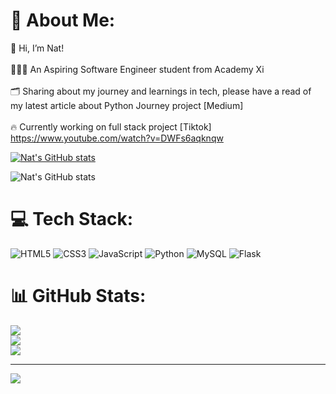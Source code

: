 
# 💫 About Me:
👋 Hi, I’m Nat!<br><br>👩🏻‍💻 An Aspiring Software Engineer student from Academy Xi<br><br>🗂️ Sharing about my journey and learnings in tech, please have a read of my latest article about Python Journey project [Medium]<br><br>🔥 Currently working on full stack project [Tiktok]
  <https://www.youtube.com/watch?v=DWFs6aqknqw>

  
[![Nat's GitHub stats](https://github-readme-stats.vercel.app/api?username=NatMiji)](https://github.com/NatMiji/github-readme-stats)


![Nat's GitHub stats](https://github-readme-stats.vercel.app/api?username=NatMiji&theme=ambient_gradient)

# 💻 Tech Stack:
![HTML5](https://img.shields.io/badge/html5-%23E34F26.svg?style=for-the-badge&logo=html5&logoColor=white) ![CSS3](https://img.shields.io/badge/css3-%231572B6.svg?style=for-the-badge&logo=css3&logoColor=white) ![JavaScript](https://img.shields.io/badge/javascript-%23323330.svg?style=for-the-badge&logo=javascript&logoColor=%23F7DF1E) ![Python](https://img.shields.io/badge/python-3670A0?style=for-the-badge&logo=python&logoColor=ffdd54) ![MySQL](https://img.shields.io/badge/mysql-4479A1.svg?style=for-the-badge&logo=mysql&logoColor=white) ![Flask](https://img.shields.io/badge/flask-%23000.svg?style=for-the-badge&logo=flask&logoColor=white)
# 📊 GitHub Stats:
![](https://github-readme-stats.vercel.app/api?username=NatMiji&theme=dark&hide_border=false&include_all_commits=false&count_private=false)<br/>
![](https://github-readme-streak-stats.herokuapp.com/?user=NatMiji&theme=dark&hide_border=false)<br/>
![](https://github-readme-stats.vercel.app/api/top-langs/?username=NatMiji&theme=dark&hide_border=false&include_all_commits=false&count_private=false&layout=compact)



 
---
[![](https://visitcount.itsvg.in/api?id=NatMiji&icon=0&color=0)](https://visitcount.itsvg.in)

<!-- Proudly created with GPRM ( https://gprm.itsvg.in ) -->
<!---
NatMiji/NatMiji is a ✨ special ✨ repository because its `README.md` (this file) appears on your GitHub profile.
You can click the Preview link to take a look at your changes.
--->
